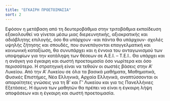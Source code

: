 ```yaml
---
title: "ΕΓΚΑΙΡΗ ΠΡΟΕΤΟΙΜΑΣΙΑ"
sort: 2
---
```


Εφόσον η μετάβαση από τη δευτεροβάθμια στην τριτοβάθμια εκπαίδευση εξακολουθεί να γίνεται μέσω μιας διερευνητικής, αξιοκρατικής και αδιάβλητης επιλογής, όσο θα υπάρχουν -και πάντα θα υπάρχουν- σχολές υψηλής ζήτησης και σπουδές, που συνεπάγονται επαγγελματική και κοινωνική καταξίωση, θα συνυπάρχει και η έννοια του ανταγωνισμού των υποψηφίων για την κατάληψη των θέσεων σε Α.Ε.Ι. – Τ.Ε.Ι.. Θα υπάρχει και η ανάγκη για έγκαιρη και σωστή προετοιμασία όσο νωρίτερα και όσο περισσότερο.
Η στρατηγική είναι να τεθούν οι σωστές βάσεις στην Α’ Λυκείου. Από την Α’ Λυκείου σε όλα τα βασικά μαθήματα, Μαθηματικά, Φυσικές Επιστήμες, Νέα Ελληνικά, Αρχαία Ελληνικά, αναπτύσσονται οι απαραίτητες γνώσεις για τη Β’ και Γ’ Λυκείου και για τις Πανελλήνιες Εξετάσεις. Η άμυνα των μαθητών θα πρέπει να είναι η έγκαιρη λήψη αποφάσεων και η έγκαιρη και σωστή προετοιμασία.
